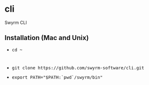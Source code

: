 # cli
Swyrm CLI
## Installation (Mac and Unix)
 - <pre>cd ~<pre>
 - <pre>git clone https://github.com/swyrm-software/cli.git</pre>
 - <pre>export PATH="$PATH:`pwd`/swyrm/bin"</pre>
